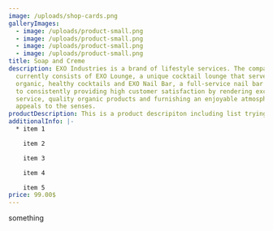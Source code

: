 ```yaml
---
image: /uploads/shop-cards.png
galleryImages:
  - image: /uploads/product-small.png
  - image: /uploads/product-small.png
  - image: /uploads/product-small.png
  - image: /uploads/product-small.png
title: Soap and Creme
description: EXO Industries is a brand of lifestyle services. The company
  currently consists of EXO Lounge, a unique cocktail lounge that serves
  organic, healthy cocktails and EXO Nail Bar, a full-service nail bar dedicated
  to consistently providing high customer satisfaction by rendering excellent
  service, quality organic products and furnishing an enjoyable atmosphere that
  appeals to the senses.
productDescription: This is a product descripiton including list trying it out
additionalInfo: |-
  * item 1

    item 2

    item 3

    item 4

    item 5
price: 99.00$
---
```

something